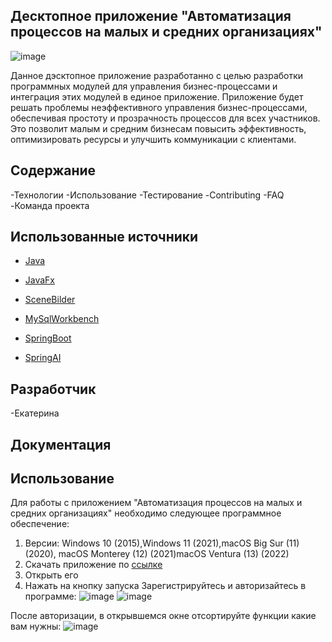 ##  Десктопное приложение "Автоматизация процессов на малых и средних организациях"
![image](https://github.com/user-attachments/assets/8eb495b3-af74-44cf-b313-7719988c69bc)



Данное дэсктопное приложение разработанно с целью разработки программных модулей для управления бизнес-процессами и интеграция этих модулей в единое приложение. Приложение будет решать проблемы неэффективного управления бизнес-процессами, обеспечивая простоту и прозрачность процессов для всех участников. Это позволит малым и средним бизнесам повысить эффективность, оптимизировать ресурсы и улучшить коммуникации с клиентами.




##  Содержание 
-Технологии
-Использование
-Тестирование
-Contributing
-FAQ
-Команда проекта

##  Использованные источники

- [Java](https://www.java.com/ru/)

- [JavaFx](https://metanit.com/java/javafx/1.1.php)

- [SceneBilder](https://habr.com/ru/companies/first/articles/676290/)

- [MySqlWorkbench](https://www.mysql.com/products/workbench/)
  
- [SpringBoot](https://spring.io/projects/spring-boot)

- [SpringAI](https://spring.io/projects/spring-ai)

##  Разработчик
-Екатерина

##  Документация

## Использование
Для работы с приложением "Автоматизация процессов на малых и средних организациях" необходимо следующее программное обеспечение:

1. Версии: Windows 10 (2015),Windows 11 (2021),macOS Big Sur (11) (2020), macOS Monterey (12) (2021)macOS Ventura (13) (2022)
2. Скачать приложение по [ссылке](https://cloud.mail.ru/)
3. Открыть его
4. Нажать на кнопку запуска
Зарегистрируйтесь и авторизайтесь в программе:
![image](https://github.com/user-attachments/assets/e83fd7fb-e572-4c07-a0b7-120494008167)
![image](https://github.com/user-attachments/assets/3d6d3b67-d16d-4200-a0ec-29e1001c17d0)

После авторизации, в открывшемся окне отсортируйте функции какие вам нужны:
![image](https://github.com/user-attachments/assets/1f6b71e6-dfa4-43e9-968d-42f6fb2a3ae2)




